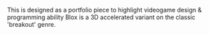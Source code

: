 This is designed as a portfolio piece to highlight videogame design & programming ability
Blox is a 3D accelerated variant on the classic 'breakout' genre.

